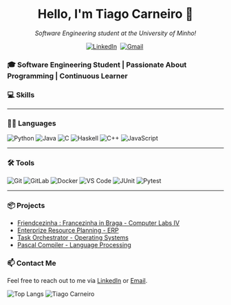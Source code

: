 <h1 align="center"><b>Hello, I'm Tiago Carneiro 👋</b></h1>
<p align="center">
  <em>Software Engineering student at the University of Minho!</em>
</p>

<p align="center">
  <a href="https://www.linkedin.com/in/tiago-carneiro-886538249/"><img src="https://img.shields.io/badge/linkedin-%230077B5.svg?&style=for-the-badge&logo=linkedin&logoColor=white" alt="LinkedIn" /></a>&nbsp;
  <a href="mailto:tiagocarneiro0508@gmail.com?subject=Hi"><img src="https://img.shields.io/badge/gmail-%23D14836.svg?&style=for-the-badge&logo=gmail&logoColor=white" alt="Gmail" /></a>&nbsp;
</p>

### 🎓 Software Engineering Student | Passionate About Programming | Continuous Learner

### 💻 **Skills**

---

### 🧑‍💻 **Languages**

![Python](https://img.shields.io/badge/Python-3776AB?style=for-the-badge&logo=python&logoColor=white)
![Java](https://img.shields.io/badge/Java-007396?style=for-the-badge&logo=openjdk&logoColor=white)
![C](https://img.shields.io/badge/C-00599C?style=for-the-badge&logo=c&logoColor=white)
![Haskell](https://img.shields.io/badge/Haskell-5e5086?style=for-the-badge&logo=haskell&logoColor=white)
![C++](https://img.shields.io/badge/C++-00599C?style=for-the-badge&logo=cplusplus&logoColor=white)
![JavaScript](https://img.shields.io/badge/JavaScript-F7DF1E?style=for-the-badge&logo=javascript&logoColor=black)

---

### 🛠 **Tools**

![Git](https://img.shields.io/badge/Git-F05032?style=for-the-badge&logo=git&logoColor=white)
![GitLab](https://img.shields.io/badge/GitLab-FC6D26?style=for-the-badge&logo=gitlab&logoColor=white)
![Docker](https://img.shields.io/badge/Docker-2496ED?style=for-the-badge&logo=docker&logoColor=white)
![VS Code](https://img.shields.io/badge/VS%20Code-007ACC?style=for-the-badge&logo=visualstudiocode&logoColor=white)
![JUnit](https://img.shields.io/badge/JUnit-25A162?style=for-the-badge&logo=junit5&logoColor=white)
![Pytest](https://img.shields.io/badge/Pytest-0A9EDC?style=for-the-badge&logo=pytest&logoColor=white)

---


### 📦 Projects
- [Friendcezinha : Francezinha in Braga - Computer Labs IV](https://github.com/sailoring-rgb/projetoLI4)
- [Enterprize Resource Planning - ERP](https://github.com/J10Maia/Enterprise-Resource-Planning)
- [Task Orchestrator - Operating Systems](https://github.com/Tiago5Carneiro/Project-SO)
- [Pascal Compiler - Language Processing](https://github.com/Tiago5Carneiro/PL-Project)

### 📫 Contact Me
Feel free to reach out to me via [LinkedIn](https://www.linkedin.com/in/tiago-carneiro-886538249/) or [Email](mailto:tiagocarneiro0508@gmail.com).

![Top Langs](https://github-readme-stats.vercel.app/api/top-langs/?username=Tiago5Carneiro&layout=compact)
![Tiago Carneiro](https://github-readme-stats.vercel.app/api?username=Tiago5Carneiro&show_icons=true&theme=transparent)
<!--
**Tiago5Carneiro/Tiago5Carneiro** is a ✨ _special_ ✨ repository because its `README.md` (this file) appears on your GitHub profile.

Here are some ideas to get you started:

- 🔭 I’m currently working on ...
- 🌱 I’m currently learning ...
- 👯 I’m looking to collaborate on ...
- 🤔 I’m looking for help with ...
- 💬 Ask me about ...
- 📫 How to reach me: ...
- 😄 Pronouns: ...
- ⚡ Fun fact: ...
-->

